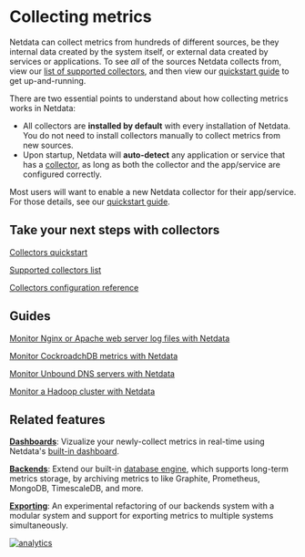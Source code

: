 <!--
---
title: "Collecting metrics"
custom_edit_url: https://github.com/netdata/netdata/edit/master/collectors/README.md
---
-->

# Collecting metrics

Netdata can collect metrics from hundreds of different sources, be they internal data created by the system itself, or
external data created by services or applications. To see _all_ of the sources Netdata collects from, view our [list of
supported collectors](/collectors/COLLECTORS.md), and then view our [quickstart guide](/collectors/QUICKSTART.md) to get
up-and-running.

There are two essential points to understand about how collecting metrics works in Netdata:

-   All collectors are **installed by default** with every installation of Netdata. You do not need to install
    collectors manually to collect metrics from new sources.
-   Upon startup, Netdata will **auto-detect** any application or service that has a
    [collector](/collectors/COLLECTORS.md), as long as both the collector and the app/service are configured correctly.

Most users will want to enable a new Netdata collector for their app/service. For those details, see our [quickstart
guide](/collectors/QUICKSTART.md).

## Take your next steps with collectors

[Collectors quickstart](/collectors/QUICKSTART.md)

[Supported collectors list](/collectors/COLLECTORS.md)

[Collectors configuration reference](/collectors/REFERENCE.md)

## Guides

[Monitor Nginx or Apache web server log files with Netdata](/docs/guides/collect-apache-nginx-web-logs.md)

[Monitor CockroadchDB metrics with Netdata](/docs/guides/monitor-cockroachdb.md)

[Monitor Unbound DNS servers with Netdata](/docs/guides/collect-unbound-metrics.md)

[Monitor a Hadoop cluster with Netdata](/docs/guides/monitor-hadoop-cluster.md)

## Related features

**[Dashboards](/web/README.md)**: Vizualize your newly-collect metrics in real-time using Netdata's [built-in
dashboard](/web/gui/README.md). 

**[Backends](/backends/README.md)**: Extend our built-in [database engine](/database/engine/README.md), which supports
long-term metrics storage, by archiving metrics to like Graphite, Prometheus, MongoDB, TimescaleDB, and more.

**[Exporting](/exporting/README.md)**: An experimental refactoring of our backends system with a modular system and
support for exporting metrics to multiple systems simultaneously.

[![analytics](https://www.google-analytics.com/collect?v=1&aip=1&t=pageview&_s=1&ds=github&dr=https%3A%2F%2Fgithub.com%2Fnetdata%2Fnetdata&dl=https%3A%2F%2Fmy-netdata.io%2Fgithub%2Fcollectors%2FREADME&_u=MAC~&cid=5792dfd7-8dc4-476b-af31-da2fdb9f93d2&tid=UA-64295674-3)](<>)

